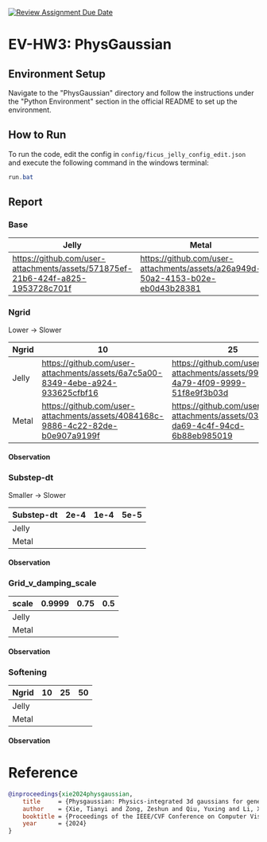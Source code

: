 [![Review Assignment Due Date](https://classroom.github.com/assets/deadline-readme-button-22041afd0340ce965d47ae6ef1cefeee28c7c493a6346c4f15d667ab976d596c.svg)](https://classroom.github.com/a/SdXSjEmH)

# EV-HW3: PhysGaussian

## Environment Setup

Navigate to the "PhysGaussian" directory and follow the instructions under the "Python Environment" section in the official README to set up the environment.

## How to Run

To run the code, edit the config in `config/ficus_jelly_config_edit.json` and execute the following command in the windows terminal:

```ps1
run.bat
```

## Report

### Base

| Jelly | Metal |
| ----- | ----- |
| https://github.com/user-attachments/assets/571875ef-21b6-424f-a825-1953728c701f | https://github.com/user-attachments/assets/a26a949d-50a2-4153-b02e-eb0d43b28381 |


### Ngrid

Lower -> Slower


| Ngrid | 10  | 25  | 50  |
| ----- | --- | --- | --- |
| Jelly | https://github.com/user-attachments/assets/6a7c5a00-8349-4ebe-a924-933625cfbf16 |  https://github.com/user-attachments/assets/990ec8c4-4a79-4f09-9999-51f8e9f3b03d | https://github.com/user-attachments/assets/fd391f3e-0997-4cfd-afdc-f9d79ee2a125 |
| Metal | https://github.com/user-attachments/assets/4084168c-9886-4c22-82de-b0e907a9199f | https://github.com/user-attachments/assets/031b7b66-da69-4c4f-94cd-6b88eb985019 | https://github.com/user-attachments/assets/9a07a8ff-ecaf-4593-9803-02ac3a4c3236 |

#### Observation

### Substep-dt

Smaller -> Slower

| Substep-dt | 2e-4 | 1e-4 | 5e-5 |
| ---------- | ---- | ---- | ---- |
| Jelly      |      |      |      |
| Metal      |      |      |      |

#### Observation

### Grid_v_damping_scale

| scale | 0.9999 | 0.75 | 0.5 |
| ----- | ------ | ---- | --- |
| Jelly |        |      |     |
| Metal |        |      |     |
#### Observation
### Softening

| Ngrid | 10  | 25  | 50  |
| ----- | --- | --- | --- |
| Jelly |     |     |     |
| Metal |     |     |     |
#### Observation
# Reference

```bibtex
@inproceedings{xie2024physgaussian,
    title     = {Physgaussian: Physics-integrated 3d gaussians for generative dynamics},
    author    = {Xie, Tianyi and Zong, Zeshun and Qiu, Yuxing and Li, Xuan and Feng, Yutao and Yang, Yin and Jiang, Chenfanfu},
    booktitle = {Proceedings of the IEEE/CVF Conference on Computer Vision and Pattern Recognition},
    year      = {2024}
}
```
